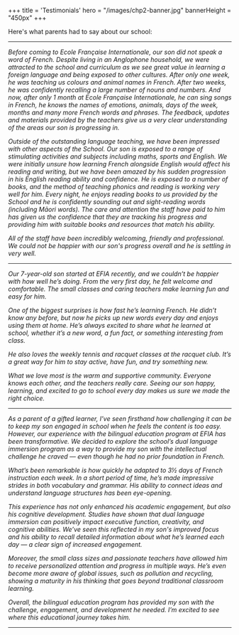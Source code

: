 +++
title = 'Testimonials'
hero = "/images/chp2-banner.jpg"
bannerHeight = "450px"
+++

Here's what parents had to say about our school:

---

*Before coming to Ecole Française Internationale, our son did not speak a word of French. Despite living in an Anglophone household, we were attracted to the school and curriculum as we see great value in learning a foreign language and being exposed to other cultures. After only one week, he was teaching us colours and animal names in French. After two weeks, he was confidently recalling a large number of nouns and numbers. And now, after only 1 month at Ecole Française Internationale, he can sing songs in French, he knows the names of emotions, animals, days of the week, months and many more French words and phrases. The feedback, updates and materials provided by the teachers give us a very clear understanding of the areas our son is progressing in.*

*Outside of the outstanding language teaching, we have been impressed with other aspects of the School. Our son is exposed to a range of stimulating activities and subjects including maths, sports and English. We were initially unsure how learning French alongside English would affect his reading and writing, but we have been amazed by his sudden progression in his English reading ability and confidence. He is exposed to a number of books, and the method of teaching phonics and reading is working very well for him. Every night, he enjoys reading books to us provided by the School and he is confidently sounding out and sight-reading words (including Māori words). The care and attention the staff have paid to him has given us the confidence that they are tracking his progress and providing him with suitable books and resources that match his ability.*

*All of the staff have been incredibly welcoming, friendly and professional. We could not be happier with our son's progress overall and he is settling in very well.*

---

*Our 7-year-old son started at EFIA recently, and we couldn’t be happier with how well he’s doing. From the very first day, he felt welcome and comfortable. The small classes and caring teachers make learning fun and easy for him.*

*One of the biggest surprises is how fast he’s learning French. He didn’t know any before, but now he picks up new words every day and enjoys using them at home. He’s always excited to share what he learned at school, whether it’s a new word, a fun fact, or something interesting from class.*

*He also loves the weekly tennis and racquet classes at the racquet club. It’s a great way for him to stay active, have fun, and try something new.*

*What we love most is the warm and supportive community. Everyone knows each other, and the teachers really care. Seeing our son happy, learning, and excited to go to school every day makes us sure we made the right choice.*

---

*As a parent of a gifted learner, I’ve seen firsthand how challenging it can be to keep my son engaged in school when he feels the content is too easy. However, our experience with the bilingual education program at EFIA has been transformative. We decided to explore the school’s dual language immersion program as a way to provide my son with the intellectual challenge he craved — even though he had no prior foundation in French.*

*What’s been remarkable is how quickly he adapted to 3½ days of French instruction each week. In a short period of time, he’s made impressive strides in both vocabulary and grammar. His ability to connect ideas and understand language structures has been eye-opening.*

*This experience has not only enhanced his academic engagement, but also his cognitive development. Studies have shown that dual language immersion can positively impact executive function, creativity, and cognitive abilities. We’ve seen this reflected in my son's improved focus and his ability to recall detailed information about what he’s learned each day — a clear sign of increased engagement.*

*Moreover, the small class sizes and passionate teachers have allowed him to receive personalized attention and progress in multiple ways. He’s even become more aware of global issues, such as pollution and recycling, showing a maturity in his thinking that goes beyond traditional classroom learning.*

*Overall, the bilingual education program has provided my son with the challenge, engagement, and development he needed. I’m excited to see where this educational journey takes him.*

---